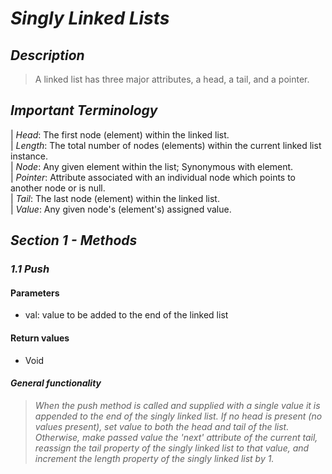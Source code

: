 # ***Singly Linked Lists***

## ***Description***
> A linked list has three major attributes, a head, a tail, and a pointer.

## ***Important Terminology***
  |   *Head*: The first node (element) within the linked list.  
  |   *Length*: The total number of nodes (elements) within the current linked list instance.  
  |   *Node*: Any given element within the list; Synonymous with element.  
  |   *Pointer*: Attribute associated with an individual node which points to another node or is null.  
  |   *Tail*: The last node (element) within the linked list.  
  |   *Value*: Any given node's (element's) assigned value.  

## ***Section 1 - Methods***

### ***1.1 Push***

#### Parameters
  - val: value to be added to the end of the linked list

#### Return values
  - Void

#### ***General functionality***
> *When the push method is called and supplied with a single value it is appended to the end of the singly linked list. If no head is present (no values present), set value to both the head and tail of the list. Otherwise, make passed value the 'next' attribute of the current tail, reassign the tail property of the singly linked list to that value, and increment the length property of the singly linked list by 1.*
